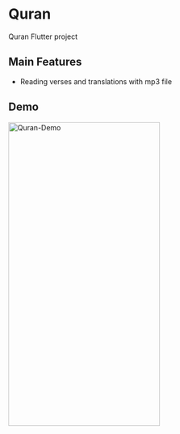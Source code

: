 # Quran
Quran Flutter project

## Main Features
- Reading verses and translations with mp3 file

## Demo
<img src="https://user-images.githubusercontent.com/100623985/224493561-e284abb4-55f3-4513-947a-9368fefd9bf1.png" alt="Quran-Demo" width="300" height="600"/>
